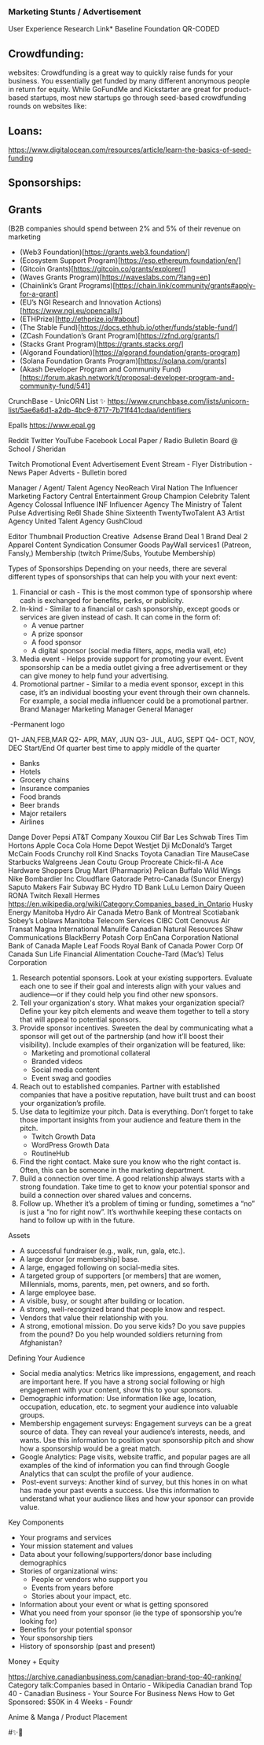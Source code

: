 ### Marketing Stunts / Advertisement 

User Experience Research Link* Baseline Foundation QR-CODED

## Crowdfunding:
websites: Crowdfunding is a great way to quickly raise funds for your business. You essentially get funded by many different anonymous people in return for equity. While GoFundMe and Kickstarter are great for product-based startups, most new startups go through seed-based crowdfunding rounds on websites like:

## Loans:

https://www.digitalocean.com/resources/article/learn-the-basics-of-seed-funding

## Sponsorships:
## Grants
(B2B companies should spend between 2% and 5% of their revenue on marketing

- (Web3 Foundation)[https://grants.web3.foundation/]
- (Ecosystem Support Program)[https://esp.ethereum.foundation/en/]
- (Gitcoin Grants)[https://gitcoin.co/grants/explorer/]
- (Waves Grants Program)[https://waveslabs.com/?lang=en]
- (Chainlink’s Grant Programs)[https://chain.link/community/grants#apply-for-a-grant]
- (EU’s NGI Research and Innovation Actions)[https://www.ngi.eu/opencalls/]
- (ETHPrize)[http://ethprize.io/#about]
- (The Stable Fund)[https://docs.ethhub.io/other/funds/stable-fund/]
- (ZCash Foundation’s Grant Program)[https://zfnd.org/grants/]
- (Stacks Grant Program)[https://grants.stacks.org/]
- (Algorand Foundation)[https://algorand.foundation/grants-program]
- (Solana Foundation Grants Program)[https://solana.com/grants]
- (Akash Developer Program and Community Fund)[https://forum.akash.network/t/proposal-developer-program-and-community-fund/541]


CrunchBase - UnicORN List ✨
 https://www.crunchbase.com/lists/unicorn-list/5ae6a6d1-a2db-4bc9-8717-7b71f441cdaa/identifiers

Epalls 
https://www.epal.gg

Reddit
Twitter 
YouTube
Facebook
Local Paper / Radio 
Bulletin Board @ School / Sheridan 


Twitch 
	Promotional Event 
	Advertisement Event Stream
		- Flyer Distribution
		- News Paper Adverts
		- Bulletin bored

Manager / Agent/ Talent Agency
	NeoReach
	Viral Nation
	The Influencer Marketing Factory
	Central Entertainment Group
	Champion Celebrity Talent Agency 
	Colossal Influence
	INF Influencer Agency
	The Ministry of Talent
	Pulse Advertising
	Re6l
	Shade
	Shine
	Sixteenth
	TwentyTwoTalent
	A3 Artist Agency
	United Talent Agency
	GushCloud
	
Editor Thumbnail
Production
Creative 
Adsense
Brand Deal 1
Brand Deal 2 Apparel
Content Syndication
Consumer Goods
PayWall services1 (Patreon, Fansly,)
Membership (twitch Prime/Subs, Youtube Membership)
 

Types of Sponsorships
Depending on your needs, there are several different types of sponsorships that can help you with your next event:
1. Financial or cash - This is the most common type of sponsorship where cash is exchanged for benefits, perks, or publicity.  
2. In-kind - Similar to a financial or cash sponsorship, except goods or services are given instead of cash. It can come in the form of: 
    * A venue partner  
    * A prize sponsor 
    * A food sponsor 
    * A digital sponsor (social media filters, apps, media wall, etc) 
3. Media event - Helps provide support for promoting your event. Event sponsorship can be a media outlet giving a free advertisement or they can give money to help fund your advertising. 
4. Promotional partner - Similar to a media event sponsor, except in this case, it’s an individual boosting your event through their own channels. For example, a social media influencer could be a promotional partner. 
 Brand Manager
Marketing Manager
General Manager

 -Permanent logo

Q1- JAN,FEB,MAR
Q2- APR, MAY, JUN
Q3- JUL, AUG, SEPT
Q4- OCT, NOV, DEC
Start/End Of quarter best time to apply middle of the quarter


* Banks
* Hotels
* Grocery chains
* Insurance companies
* Food brands
* Beer brands
* Major retailers
* Airlines

Dange Dover	Pepsi	AT&T	Company
Xouxou	Clif Bar	Les Schwab Tires	Tim Hortons
Apple	Coca Cola	Home Depot	Westjet
Dji	McDonald’s	Target	McCain Foods
Crunchy roll	Kind Snacks	Toyota	Canadian Tire
MauseCase	Starbucks	Walgreens	Jean Coutu Group
Procreate	Chick-fil-A	Ace Hardware	Shoppers Drug Mart (Pharmaprix)
Pelican	Buffalo Wild Wings	Nike	Bombardier Inc
Cloudflare	Gatorade	Petro-Canada (Suncor Energy)	Saputo
Makers Fair	Subway	BC Hydro	TD Bank
LuLu Lemon	Dairy Queen		RONA
Twitch			Rexall
Hermes			
		https://en.wikipedia.org/wiki/Category:Companies_based_in_Ontario	Husky Energy
	Manitoba Hydro	Air Canada	Metro
	Bank of Montreal	Scotiabank	Sobey’s
	Loblaws	Manitoba Telecom Services	CIBC
	Cott	Cenovus	Air Transat
	Magna International	Manulife	Canadian Natural Resources
	Shaw Communications	BlackBerry	Potash Corp
	EnCana Corporation	National Bank of Canada	Maple Leaf Foods
	Royal Bank of Canada	Power Corp Of Canada	Sun Life Financial
	Alimentation Couche-Tard (Mac’s)	Telus Corporation	

1. Research potential sponsors. Look at your existing supporters. Evaluate each one to see if their goal and interests align with your values and audience—or if they could help you find other new sponsors. 
2. Tell your organization's story. What makes your organization special? Define your key pitch elements and weave them together to tell a story that will appeal to potential sponsors. 
3. Provide sponsor incentives. Sweeten the deal by communicating what a sponsor will get out of the partnership (and how it’ll boost their visibility). Include examples of their organization will be featured, like:  
    * Marketing and promotional collateral  
    * Branded videos 
    * Social media content 
    * Event swag and goodies 
4. Reach out to established companies. Partner with established companies that have a positive reputation, have built trust and can boost your organization’s profile. 
5. Use data to legitimize your pitch. Data is everything. Don’t forget to take those important insights from your audience and feature them in the pitch.
    * Twitch Growth Data 
    * WordPress Growth Data
    * RoutineHub
6. Find the right contact. Make sure you know who the right contact is. Often, this can be someone in the marketing department. 
7. Build a connection over time. A good relationship always starts with a strong foundation. Take time to get to know your potential sponsor and build a connection over shared values and concerns.  
8. Follow up. Whether it’s a problem of timing or funding, sometimes a “no” is just a “no for right now”. It’s worthwhile keeping these contacts on hand to follow up with in the future.

Assets
* A successful fundraiser (e.g., walk, run, gala, etc.). 
* A large donor [or membership] base. 
* A large, engaged following on social-media sites. 
* A targeted group of supporters [or members] that are women, Millennials, moms, parents, men, pet owners, and so forth. 
* A large employee base. 
* A visible, busy, or sought after building or location. 
* A strong, well-recognized brand that people know and respect. 
* Vendors that value their relationship with you. 
* A strong, emotional mission. Do you serve kids? Do you save puppies from the pound? Do you help wounded soldiers returning from Afghanistan? 

Defining Your Audience
* Social media analytics: Metrics like impressions, engagement, and reach are important here. If you have a strong social following or high engagement with your content, show this to your sponsors.  
* Demographic information: Use information like age, location, occupation, education, etc. to segment your audience into valuable groups.
* Membership engagement surveys: Engagement surveys can be a great source of data. They can reveal your audience’s interests, needs, and wants. Use this information to position your sponsorship pitch and show how a sponsorship would be a great match.
* Google Analytics: Page visits, website traffic, and popular pages are all examples of the kind of information you can find through Google Analytics that can sculpt the profile of your audience. 
*  Post-event surveys: Another kind of survey, but this hones in on what has made your past events a success. Use this information to understand what your audience likes and how your sponsor can provide value.

Key Components 
* Your programs and services 
* Your mission statement and values 
* Data about your following/supporters/donor base including demographics 
* Stories of organizational wins: 
    * People or vendors who support you 
    * Events from years before 
    * Stories about your impact, etc. 
* Information about your event or what is getting sponsored 
* What you need from your sponsor (ie the type of sponsorship you’re looking for) 
* Benefits for your potential sponsor 
* Your sponsorship tiers 
* History of sponsorship (past and present) 

Money + Equity

https://archive.canadianbusiness.com/canadian-brand-top-40-ranking/
Category talk:Companies based in Ontario - Wikipedia
Canadian brand Top 40 - Canadian Business - Your Source For Business News
How to Get Sponsored: $50K in 4 Weeks - Foundr

Anime & Manga / Product Placement


#✨🌸
